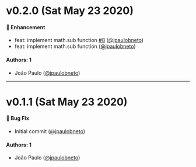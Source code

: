 # v0.2.0 (Sat May 23 2020)

#### 🚀 Enhancement

- feat: implement math.sub function [#8](https://github.com/jpaulobneto/lerna-auto-publish/pull/8) ([@jpaulobneto](https://github.com/jpaulobneto))
- feat: implement math.sub function ([@jpaulobneto](https://github.com/jpaulobneto))

#### Authors: 1

- João Paulo ([@jpaulobneto](https://github.com/jpaulobneto))

---

# v0.1.1 (Sat May 23 2020)

#### 🐛 Bug Fix

- Initial commit ([@jpaulobneto](https://github.com/jpaulobneto))

#### Authors: 1

- João Paulo ([@jpaulobneto](https://github.com/jpaulobneto))

